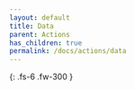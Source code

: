 ```yaml
---
layout: default
title: Data
parent: Actions
has_children: true
permalink: /docs/actions/data
---
```

{: .fs-6 .fw-300 }
